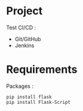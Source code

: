 # Project
Test CI/CD :
- Git/GitHub
- Jenkins

# Requirements
Packages :
```
pip install flask
pip install Flask-Script
```
